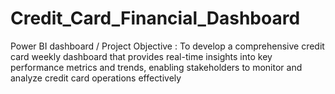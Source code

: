 # Credit_Card_Financial_Dashboard
Power BI dashboard / 
Project Objective : 
 To develop a comprehensive credit 
card weekly dashboard that 
provides real-time insights into key 
performance metrics and trends, 
enabling stakeholders to monitor 
and analyze credit card operations 
effectively
